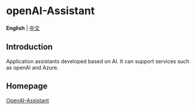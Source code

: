 # openAI-Assistant

**English** | [中文](./README.zh-CN.md)

## Introduction

Application assistants developed based on AI. It can support services such as openAI and Azure.

## Homepage

[OpenAI-Assistant](http://111.230.199.241/ "Enjoy the company of OpenAI to the fullest.")
